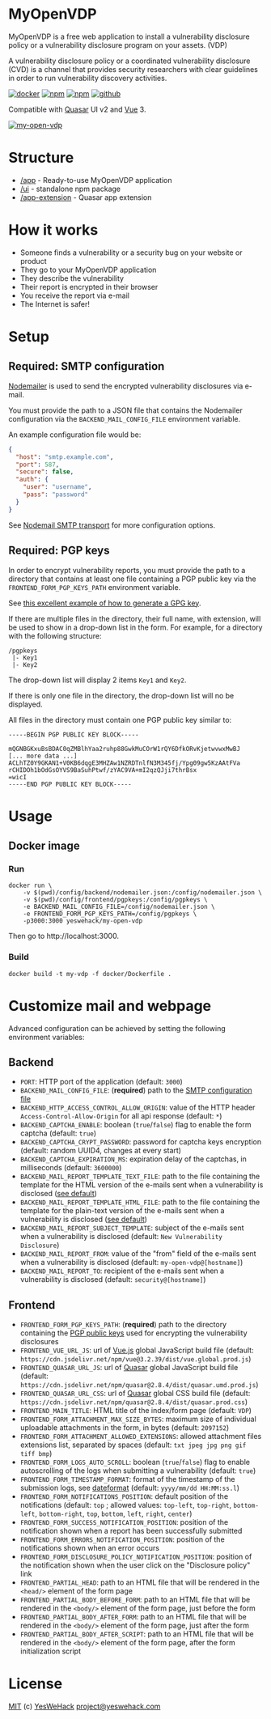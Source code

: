 # MyOpenVDP

MyOpenVDP is a free web application to install a vulnerability disclosure policy or a vulnerability disclosure program on your assets. (VDP)

A vulnerability disclosure policy or a coordinated vulnerability disclosure (CVD) is a channel that provides security researchers with clear guidelines in order to run vulnerability discovery activities.

[![docker](https://img.shields.io/docker/v/yeswehack/my-open-vdp?label=yeswehack%2Fmy-open-vdp&logo=docker&sort=semver&style=flat-square)](https://hub.docker.com/r/yeswehack/my-open-vdp)
[![npm](https://img.shields.io/npm/v/quasar-ui-my-open-vdp?label=quasar-ui-my-open-vdp&logo=npm&style=flat-square)](https://www.npmjs.com/package/quasar-ui-my-open-vdp/)
[![npm](https://img.shields.io/npm/v/quasar-app-extension-my-open-vdp?label=quasar-app-extension-my-open-vdp&logo=npm&style=flat-square)](https://www.npmjs.com/package/quasar-app-extension-my-open-vdp/)
[![github](https://img.shields.io/badge/GitHub-yeswehack%2Fmy--open--vdp-informational?logo=github&style=flat-square)](https://github.com/yeswehack/my-open-vdp)

Compatible with [Quasar](https://quasar.dev/) UI v2 and [Vue](https://vuejs.org/) 3.

[![my-open-vdp](https://raw.githubusercontent.com/yeswehack/my-open-vdp/master/ui/docs/screenshot-preview.png)](https://raw.githubusercontent.com/yeswehack/my-open-vdp/master/ui/docs/screenshot.png)

# Structure
* [/app](app) - Ready-to-use MyOpenVDP application
* [/ui](ui) - standalone npm package
* [/app-extension](app-extension) - Quasar app extension

# How it works
- Someone finds a vulnerability or a security bug on your website or product
- They go to your MyOpenVDP application
- They describe the vulnerability
- Their report is encrypted in their browser
- You receive the report via e-mail
- The Internet is safer!

# Setup

## Required: SMTP configuration

[Nodemailer](https://nodemailer.com) is used to send the encrypted vulnerability disclosures via e-mail.

You must provide the path to a JSON file that contains the Nodemailer configuration via the `BACKEND_MAIL_CONFIG_FILE` environment variable.

An example configuration file would be:

```json
{
  "host": "smtp.example.com",
  "port": 587,
  "secure": false,
  "auth": {
    "user": "username",
    "pass": "password"
  }
}
```

See [Nodemail SMTP transport](https://nodemailer.com/smtp/) for more configuration options.

## Required: PGP keys

In order to encrypt vulnerability reports, you must provide the path to a directory that contains at least one file containing a PGP public key via the `FRONTEND_FORM_PGP_KEYS_PATH` environment variable.

See [this excellent example of how to generate a GPG key](https://docs.github.com/en/authentication/managing-commit-signature-verification/generating-a-new-gpg-key).

If there are multiple files in the directory, their full name, with extension, will be used to show in a drop-down list in the form.
For example, for a directory with the following structure:
```
/pgpkeys
 |- Key1
 |- Key2
```
The drop-down list will display 2 items `Key1` and `Key2`.

If there is only one file in the directory, the drop-down list will no be displayed.

All files in the directory must contain one PGP public key similar to:
```
-----BEGIN PGP PUBLIC KEY BLOCK-----

mQGNBGKxuBsBDAC0qZMBlhYaa2ruhp88GwkMuCOrW1rQY6DfkORvKjetwvwxMwBJ
[... more data ...]
ACLhTZ0Y9GKAN1+V0KB6dqgE3MHZAw1NZRDTnlfN3M345fj/Ypg09gw5KzAAtFVa
rCHIDOh1bOdGsOYVS9BaSuhPtwf/zYAC9VA+mI2qzQJji7thrBsx
=wicI
-----END PGP PUBLIC KEY BLOCK-----
```

# Usage

## Docker image

### Run
```shell
docker run \
    -v $(pwd)/config/backend/nodemailer.json:/config/nodemailer.json \
    -v $(pwd)/config/frontend/pgpkeys:/config/pgpkeys \
    -e BACKEND_MAIL_CONFIG_FILE=/config/nodemailer.json \
    -e FRONTEND_FORM_PGP_KEYS_PATH=/config/pgpkeys \
    -p3000:3000 yeswehack/my-open-vdp
```
Then go to http://localhost:3000.

### Build
```shell
docker build -t my-vdp -f docker/Dockerfile .
```

# Customize mail and webpage

Advanced configuration can be achieved by setting the following environment variables:

## Backend
- `PORT`: HTTP port of the application (default: `3000`)
- `BACKEND_MAIL_CONFIG_FILE`: (**required**) path to the [SMTP configuration file](#required-smtp-configuration)
- `BACKEND_HTTP_ACCESS_CONTROL_ALLOW_ORIGIN`: value of the HTTP header `Access-Control-Allow-Origin` for all api response (default: `*`)
- `BACKEND_CAPTCHA_ENABLE`: boolean (`true`/`false`) flag to enable the form captcha (default: `true`)
- `BACKEND_CAPTCHA_CRYPT_PASSWORD`: password for captcha keys encryption (default: random UUID4, changes at every start)
- `BACKEND_CAPTCHA_EXPIRATION_MS`: expiration delay of the captchas, in milliseconds (default: `3600000`)
- `BACKEND_MAIL_REPORT_TEMPLATE_TEXT_FILE`: path to the file containing the template for the HTML version of the e-mails sent when a vulnerability is disclosed ([see default](app/src/templates/mail-new-disclosure-html.txt))
- `BACKEND_MAIL_REPORT_TEMPLATE_HTML_FILE`: path to the file containing the template for the plain-text version of the e-mails sent when a vulnerability is disclosed ([see default](app/src/templates/mail-new-disclosure-text.txt))
- `BACKEND_MAIL_REPORT_SUBJECT_TEMPLATE`: subject of the e-mails sent when a vulnerability is disclosed (default: `New Vulnerability Disclosure`)
- `BACKEND_MAIL_REPORT_FROM`: value of the "from" field of the e-mails sent when a vulnerability is disclosed (default: `my-open-vdp@[hostname]`)
- `BACKEND_MAIL_REPORT_TO`: recipient of the e-mails sent when a vulnerability is disclosed (default: `security@[hostname]`)

## Frontend
- `FRONTEND_FORM_PGP_KEYS_PATH`: (**required**) path to the directory containing the [PGP public keys](#required-pgp-keys) used for encrypting the vulnerability disclosures
- `FRONTEND_VUE_URL_JS`: url of [Vue.js](https://vuejs.org) global JavaScript build file (default: `https://cdn.jsdelivr.net/npm/vue@3.2.39/dist/vue.global.prod.js`)
- `FRONTEND_QUASAR_URL_JS`: url of [Quasar](https://quasar.dev) global JavaScript build file (default: `https://cdn.jsdelivr.net/npm/quasar@2.8.4/dist/quasar.umd.prod.js`)
- `FRONTEND_QUASAR_URL_CSS`: url of [Quasar](https://quasar.dev) global CSS build file (default: `https://cdn.jsdelivr.net/npm/quasar@2.8.4/dist/quasar.prod.css`)
- `FRONTEND_MAIN_TITLE`: HTML title of the index/form page (default: `VDP`)
- `FRONTEND_FORM_ATTACHMENT_MAX_SIZE_BYTES`: maximum size of individual uploadable attachments in the form, in bytes (default: `2097152`)
- `FRONTEND_FORM_ATTACHMENT_ALLOWED_EXTENSIONS`: allowed attachment files extensions list, separated by spaces (default: `txt jpeg jpg png gif tiff bmp`)
- `FRONTEND_FORM_LOGS_AUTO_SCROLL`: boolean (`true`/`false`) flag to enable autoscrolling of the logs when submitting a vulnerability (default: `true`)
- `FRONTEND_FORM_TIMESTAMP_FORMAT`: format of the timestamp of the submission logs, see [dateformat](https://github.com/felixge/node-dateformat#mask-options) (default: `yyyy/mm/dd HH:MM:ss.l`)
- `FRONTEND_FORM_NOTIFICATIONS_POSITION`: default position of the notifications (default: `top` ; allowed values: `top-left`, `top-right`, `bottom-left`, `bottom-right`, `top`, `bottom`, `left`, `right`, `center`)
- `FRONTEND_FORM_SUCCESS_NOTIFICATION_POSITION`: position of the notification shown when a report has been successfully submitted
- `FRONTEND_FORM_ERRORS_NOTIFICATION_POSITION`: position of the notifications shown when an error occurs
- `FRONTEND_FORM_DISCLOSURE_POLICY_NOTIFICATION_POSITION`: position of the notification shown when the user click on the "Disclosure policy" link
- `FRONTEND_PARTIAL_HEAD`: path to an HTML file that will be rendered in the `<head/>` element of the form page
- `FRONTEND_PARTIAL_BODY_BEFORE_FORM`: path to an HTML file that will be rendered in the `<body/>` element of the form page, just before the form
- `FRONTEND_PARTIAL_BODY_AFTER_FORM`: path to an HTML file that will be rendered in the `<body/>` element of the form page, just after the form
- `FRONTEND_PARTIAL_BODY_AFTER_SCRIPT`: path to an HTML file that will be rendered in the `<body/>` element of the form page, after the form initialization script

# License
[MIT](https://raw.githubusercontent.com/yeswehack/my-open-vdp/master/LICENSE) (c) [YesWeHack](https://www.yeswehack.com/) project@yeswehack.com
